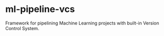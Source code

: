 # ml-pipeline-vcs
Framework for pipelining Machine Learning projects with built-in Version Control System.
